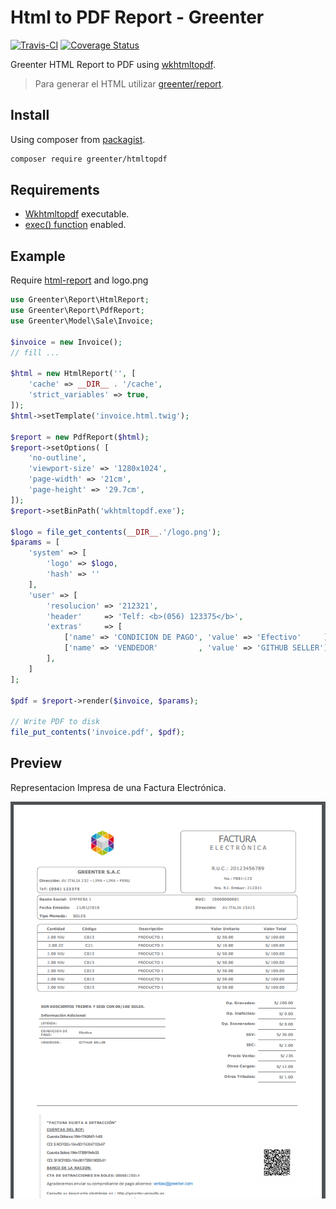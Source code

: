 # Html to PDF Report - Greenter

[![Travis-CI](https://img.shields.io/travis/giansalex/greenter-htmltopdf.svg?label=build&branch=master&style=flat-square)](https://travis-ci.org/giansalex/greenter-htmltopdf)
[![Coverage Status](https://img.shields.io/coveralls/giansalex/greenter-htmltopdf.svg?label=coveralls&style=flat-square&branch=master)](https://coveralls.io/github/giansalex/greenter-htmltopdf?branch=master)
  
Greenter HTML Report to PDF using [wkhtmltopdf](https://wkhtmltopdf.org/).
> Para generar el HTML utilizar [greenter/report](https://github.com/giansalex/greenter-report).

## Install
Using composer from [packagist](https://packagist.org/packages/greenter/htmltopdf).
```bash
composer require greenter/htmltopdf
```
## Requirements
- [Wkhtmltopdf](https://wkhtmltopdf.org/) executable.
- [exec() function](http://php.net/manual/en/function.exec.php) enabled.

## Example
Require [html-report](https://github.com/giansalex/greenter-report) and logo.png

```php
use Greenter\Report\HtmlReport;
use Greenter\Report\PdfReport;
use Greenter\Model\Sale\Invoice;

$invoice = new Invoice();
// fill ...

$html = new HtmlReport('', [
    'cache' => __DIR__ . '/cache',
    'strict_variables' => true,
]);
$html->setTemplate('invoice.html.twig');

$report = new PdfReport($html);
$report->setOptions( [
    'no-outline',
    'viewport-size' => '1280x1024',
    'page-width' => '21cm',
    'page-height' => '29.7cm',
]);
$report->setBinPath('wkhtmltopdf.exe');

$logo = file_get_contents(__DIR__.'/logo.png');
$params = [
    'system' => [
        'logo' => $logo,
        'hash' => ''
    ],
    'user' => [
        'resolucion' => '212321',
        'header'     => 'Telf: <b>(056) 123375</b>',
        'extras'     => [
            ['name' => 'CONDICION DE PAGO', 'value' => 'Efectivo'     ],
            ['name' => 'VENDEDOR'         , 'value' => 'GITHUB SELLER'],
        ],
    ]
];

$pdf = $report->render($invoice, $params);

// Write PDF to disk
file_put_contents('invoice.pdf', $pdf);

```

## Preview
Representacion Impresa de una Factura Electrónica.

![Factura Impresa](docs/factura.png)

